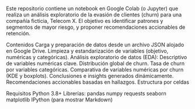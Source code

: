 Este repositorio contiene un notebook en Google Colab (o Jupyter) que realiza un análisis exploratorio de la evasión de clientes (churn) para una compañía ficticia, Telecom X. El objetivo es identificar patrones y segmentos de mayor riesgo, y proponer recomendaciones accionables de retención.

Contenidos
Carga y preparación de datos desde un archivo JSON alojado en Google Drive.
Limpieza y estandarización de variables (objetivo, numéricas y categóricas).
Análisis exploratorio de datos (EDA):
Descriptivo de variables numéricas clave.
Distribución global de churn.
Tasa de churn por variables categóricas.
Comparativa de variables numéricas por churn (KDE y boxplots).
Conclusiones e insights generados dinámicamente.
Recomendaciones accionables basadas en hallazgos.
Estructura por celdas

Requisitos
Python 3.8+
Librerías:
pandas
numpy
requests
seaborn
matplotlib
IPython (para mostrar Markdown)
